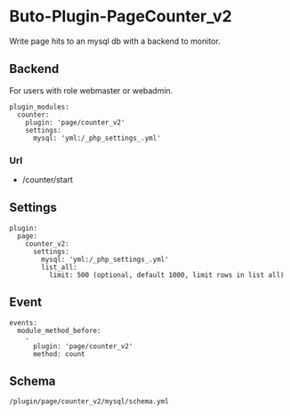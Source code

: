 # Buto-Plugin-PageCounter_v2
Write page hits to an mysql db with a backend to monitor.


## Backend
For users with role webmaster or webadmin.
```
plugin_modules:
  counter:
    plugin: 'page/counter_v2'
    settings:
      mysql: 'yml:/_php_settings_.yml'
```

### Url
- /counter/start


## Settings

```
plugin:
  page:
    counter_v2:
      settings:
        mysql: 'yml:/_php_settings_.yml'
        list_all:
          limit: 500 (optional, default 1000, limit rows in list all)
```

## Event

```
events:
  module_method_before:
    -
      plugin: 'page/counter_v2'
      method: count
```

## Schema
```
/plugin/page/counter_v2/mysql/schema.yml
```

